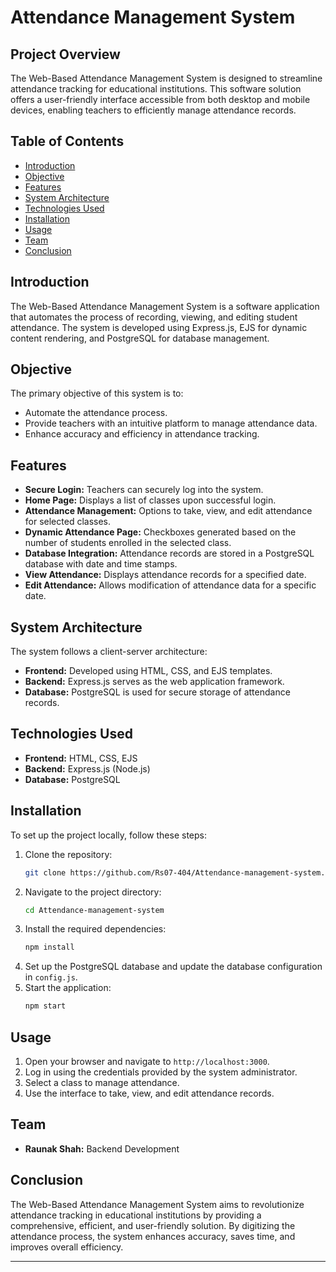 # Attendance Management System

## Project Overview
The Web-Based Attendance Management System is designed to streamline attendance tracking for educational institutions. This software solution offers a user-friendly interface accessible from both desktop and mobile devices, enabling teachers to efficiently manage attendance records.

## Table of Contents
- [Introduction](#introduction)
- [Objective](#objective)
- [Features](#features)
- [System Architecture](#system-architecture)
- [Technologies Used](#technologies-used)
- [Installation](#installation)
- [Usage](#usage)
- [Team](#team)
- [Conclusion](#conclusion)

## Introduction
The Web-Based Attendance Management System is a software application that automates the process of recording, viewing, and editing student attendance. The system is developed using Express.js, EJS for dynamic content rendering, and PostgreSQL for database management.

## Objective
The primary objective of this system is to:
- Automate the attendance process.
- Provide teachers with an intuitive platform to manage attendance data.
- Enhance accuracy and efficiency in attendance tracking.

## Features
- **Secure Login:** Teachers can securely log into the system.
- **Home Page:** Displays a list of classes upon successful login.
- **Attendance Management:** Options to take, view, and edit attendance for selected classes.
- **Dynamic Attendance Page:** Checkboxes generated based on the number of students enrolled in the selected class.
- **Database Integration:** Attendance records are stored in a PostgreSQL database with date and time stamps.
- **View Attendance:** Displays attendance records for a specified date.
- **Edit Attendance:** Allows modification of attendance data for a specific date.

## System Architecture
The system follows a client-server architecture:
- **Frontend:** Developed using HTML, CSS, and EJS templates.
- **Backend:** Express.js serves as the web application framework.
- **Database:** PostgreSQL is used for secure storage of attendance records.

## Technologies Used
- **Frontend:** HTML, CSS, EJS
- **Backend:** Express.js (Node.js)
- **Database:** PostgreSQL

## Installation
To set up the project locally, follow these steps:
1. Clone the repository:
    ```bash
    git clone https://github.com/Rs07-404/Attendance-management-system.git
    ```
2. Navigate to the project directory:
    ```bash
    cd Attendance-management-system
    ```
3. Install the required dependencies:
    ```bash
    npm install
    ```
4. Set up the PostgreSQL database and update the database configuration in `config.js`.
5. Start the application:
    ```bash
    npm start
    ```

## Usage
1. Open your browser and navigate to `http://localhost:3000`.
2. Log in using the credentials provided by the system administrator.
3. Select a class to manage attendance.
4. Use the interface to take, view, and edit attendance records.

## Team
- **Raunak Shah:** Backend Development

## Conclusion
The Web-Based Attendance Management System aims to revolutionize attendance tracking in educational institutions by providing a comprehensive, efficient, and user-friendly solution. By digitizing the attendance process, the system enhances accuracy, saves time, and improves overall efficiency.

---
